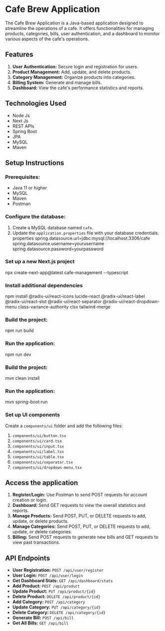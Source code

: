 # Cafe Brew Application

The Cafe Brew Application is a Java-based application designed to streamline the operations of a cafe. It offers functionalities for managing products, categories, bills, user authentication, and a dashboard to monitor various aspects of the cafe's operations.

## Features
1. **User Authentication:** Secure login and registration for users.
2. **Product Management:** Add, update, and delete products.
3. **Category Management:** Organize products into categories.
4. **Billing System:** Generate and manage bills.
5. **Dashboard:** View the cafe's performance statistics and reports.

## Technologies Used
- Node Js
- Next Js
- REST APIs
- Spring Boot
- JPA
- MySQL
- Maven

## Setup Instructions

### Prerequisites:
- Java 11 or higher
- MySQL
- Maven
- Postman
<!-- 
### Clone the repository:
git clone https://github.com/phoenixA380/cafe-brew.git -->


### Configure the database:
1. Create a MySQL database named `cafe`.
2. Update the `application.properties` file with your database credentials.
properties
spring.datasource.url=jdbc:mysql://localhost:3306/cafe
spring.datasource.username=yourusername
spring.datasource.password=yourpassword

### Set up a new Next.js project

npx create-next-app@latest cafe-management --typescript


### Install additional dependencies

npm install @radix-ui/react-icons lucide-react @radix-ui/react-label @radix-ui/react-slot @radix-ui/react-separator @radix-ui/react-dropdown-menu class-variance-authority clsx tailwind-merge


### Build the project:

npm run build


### Run the application:

npm run dev



### Build the project:

mvn clean install


### Run the application:

mvn spring-boot:run


### Set up UI components

Create a `components/ui` folder and add the following files:

1. `components/ui/button.tsx`
2. `components/ui/card.tsx`
3. `components/ui/input.tsx`
4. `components/ui/label.tsx`
5. `components/ui/table.tsx`
6. `components/ui/separator.tsx`
7. `components/ui/dropdown-menu.tsx`


## Access the application
1. **Register/Login:** Use Postman to send POST requests for account creation or login.
2. **Dashboard:** Send GET requests to view the overall statistics and reports.
3. **Manage Products:** Send POST, PUT, or DELETE requests to add, update, or delete products.
4. **Manage Categories:** Send POST, PUT, or DELETE requests to add, update, or delete categories.
5. **Billing:** Send POST requests to generate new bills and GET requests to view past transactions.

## API Endpoints
- **User Registration:** `POST /api/user/register`
- **User Login:** `POST /api/user/login`
- **Get Dashboard Stats:** `GET /api/dashboard/stats`
- **Add Product:** `POST /api/product`
- **Update Product:** `PUT /api/product/{id}`
- **Delete Product:** `DELETE /api/product/{id}`
- **Add Category:** `POST /api/category`
- **Update Category:** `PUT /api/category/{id}`
- **Delete Category:** `DELETE /api/category/{id}`
- **Generate Bill:** `POST /api/bill`
- **Get All Bills:** `GET /api/bill`
<!-- 
## Contact Information
**Email:** sanjusanjeev2014@gmail.com  
**GitHub:** [PhoenixA380](https://github.com/phoenixA380) -->
